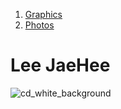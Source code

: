 

<html>
<head>
  <title>Lee JaeHee</title>
</head>
<body>

</body>
<ol>
  <li><a href="1.html">Graphics</a></li>
  <li><a href="2.html">Photos</a></li>
</ol>
<h1>Lee JaeHee</h1>
  
  ![cd_white_background](https://user-images.githubusercontent.com/86145124/122636630-36e67480-d125-11eb-910e-005f63bcb7ad.jpg)
